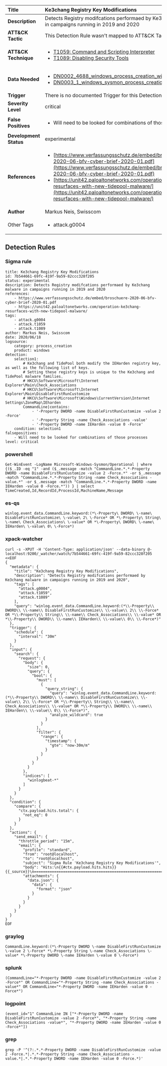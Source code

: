 | Title                    | Ke3chang Registry Key Modifications       |
|:-------------------------|:------------------|
| **Description**          | Detects Registry modifcations performaed by Ke3chang malware in campaigns running in 2019 and 2020 |
| **ATT&amp;CK Tactic**    |   This Detection Rule wasn't mapped to ATT&amp;CK Tactic yet  |
| **ATT&amp;CK Technique** | <ul><li>[T1059: Command and Scripting Interpreter](https://attack.mitre.org/techniques/T1059)</li><li>[T1089: Disabling Security Tools](https://attack.mitre.org/techniques/T1089)</li></ul>  |
| **Data Needed**          | <ul><li>[DN0002_4688_windows_process_creation_with_commandline](../Data_Needed/DN0002_4688_windows_process_creation_with_commandline.md)</li><li>[DN0003_1_windows_sysmon_process_creation](../Data_Needed/DN0003_1_windows_sysmon_process_creation.md)</li></ul>  |
| **Trigger**              |  There is no documented Trigger for this Detection Rule yet  |
| **Severity Level**       | critical |
| **False Positives**      | <ul><li>Will need to be looked for combinations of those processes</li></ul>  |
| **Development Status**   | experimental |
| **References**           | <ul><li>[https://www.verfassungsschutz.de/embed/broschuere-2020-06-bfv-cyber-brief-2020-01.pdf](https://www.verfassungsschutz.de/embed/broschuere-2020-06-bfv-cyber-brief-2020-01.pdf)</li><li>[https://unit42.paloaltonetworks.com/operation-ke3chang-resurfaces-with-new-tidepool-malware/](https://unit42.paloaltonetworks.com/operation-ke3chang-resurfaces-with-new-tidepool-malware/)</li></ul>  |
| **Author**               | Markus Neis, Swisscom |
| Other Tags           | <ul><li>attack.g0004</li></ul> | 

## Detection Rules

### Sigma rule

```
title: Ke3chang Registry Key Modifications
id: 7b544661-69fc-419f-9a59-82ccc328f205
status: experimental
description: Detects Registry modifcations performaed by Ke3chang malware in campaigns running in 2019 and 2020
references:
    - https://www.verfassungsschutz.de/embed/broschuere-2020-06-bfv-cyber-brief-2020-01.pdf
    - https://unit42.paloaltonetworks.com/operation-ke3chang-resurfaces-with-new-tidepool-malware/
tags:
    - attack.g0004
    - attack.t1059
    - attack.t1089
author: Markus Neis, Swisscom 
date: 2020/06/18
logsource:
    category: process_creation
    product: windows
detection:
    selection1:
        # Ke3chang and TidePool both modify the IEHarden registry key, as well as the following list of keys. 
        # Setting these registry keys is unique to the Ke3chang and TidePool malware families.
        # HKCU\Software\Microsoft\Internet Explorer\Main\Check_Associations
        # HKCU\Software\Microsoft\Internet Explorer\Main\DisableFirstRunCustomize
        # HKCU\Software\Microsoft\Windows\CurrentVersion\Internet Settings\ZoneMap\IEharden
        CommandLine|contains:
            - '-Property DWORD -name DisableFirstRunCustomize -value 2 -Force'
            - '-Property String -name Check_Associations -value'
            - '-Property DWORD -name IEHarden -value 0 -Force'         
    condition: selection1
falsepositives:
    - Will need to be looked for combinations of those processes
level: critical

```





### powershell
    
```
Get-WinEvent -LogName Microsoft-Windows-Sysmon/Operational | where {($_.ID -eq "1" -and ($_.message -match "CommandLine.*.*-Property DWORD -name DisableFirstRunCustomize -value 2 -Force.*" -or $_.message -match "CommandLine.*.*-Property String -name Check_Associations -value.*" -or $_.message -match "CommandLine.*.*-Property DWORD -name IEHarden -value 0 -Force.*")) } | select TimeCreated,Id,RecordId,ProcessId,MachineName,Message
```


### es-qs
    
```
winlog.event_data.CommandLine.keyword:(*\-Property\ DWORD\ \-name\ DisableFirstRunCustomize\ \-value\ 2\ \-Force* OR *\-Property\ String\ \-name\ Check_Associations\ \-value* OR *\-Property\ DWORD\ \-name\ IEHarden\ \-value\ 0\ \-Force*)
```


### xpack-watcher
    
```
curl -s -XPUT -H 'Content-Type: application/json' --data-binary @- localhost:9200/_watcher/watch/7b544661-69fc-419f-9a59-82ccc328f205 <<EOF
{
  "metadata": {
    "title": "Ke3chang Registry Key Modifications",
    "description": "Detects Registry modifcations performaed by Ke3chang malware in campaigns running in 2019 and 2020",
    "tags": [
      "attack.g0004",
      "attack.t1059",
      "attack.t1089"
    ],
    "query": "winlog.event_data.CommandLine.keyword:(*\\-Property\\ DWORD\\ \\-name\\ DisableFirstRunCustomize\\ \\-value\\ 2\\ \\-Force* OR *\\-Property\\ String\\ \\-name\\ Check_Associations\\ \\-value* OR *\\-Property\\ DWORD\\ \\-name\\ IEHarden\\ \\-value\\ 0\\ \\-Force*)"
  },
  "trigger": {
    "schedule": {
      "interval": "30m"
    }
  },
  "input": {
    "search": {
      "request": {
        "body": {
          "size": 0,
          "query": {
            "bool": {
              "must": [
                {
                  "query_string": {
                    "query": "winlog.event_data.CommandLine.keyword:(*\\-Property\\ DWORD\\ \\-name\\ DisableFirstRunCustomize\\ \\-value\\ 2\\ \\-Force* OR *\\-Property\\ String\\ \\-name\\ Check_Associations\\ \\-value* OR *\\-Property\\ DWORD\\ \\-name\\ IEHarden\\ \\-value\\ 0\\ \\-Force*)",
                    "analyze_wildcard": true
                  }
                }
              ],
              "filter": {
                "range": {
                  "timestamp": {
                    "gte": "now-30m/m"
                  }
                }
              }
            }
          }
        },
        "indices": [
          "winlogbeat-*"
        ]
      }
    }
  },
  "condition": {
    "compare": {
      "ctx.payload.hits.total": {
        "not_eq": 0
      }
    }
  },
  "actions": {
    "send_email": {
      "throttle_period": "15m",
      "email": {
        "profile": "standard",
        "from": "root@localhost",
        "to": "root@localhost",
        "subject": "Sigma Rule 'Ke3chang Registry Key Modifications'",
        "body": "Hits:\n{{#ctx.payload.hits.hits}}{{_source}}\n================================================================================\n{{/ctx.payload.hits.hits}}",
        "attachments": {
          "data.json": {
            "data": {
              "format": "json"
            }
          }
        }
      }
    }
  }
}
EOF

```


### graylog
    
```
CommandLine.keyword:(*\-Property DWORD \-name DisableFirstRunCustomize \-value 2 \-Force* *\-Property String \-name Check_Associations \-value* *\-Property DWORD \-name IEHarden \-value 0 \-Force*)
```


### splunk
    
```
(CommandLine="*-Property DWORD -name DisableFirstRunCustomize -value 2 -Force*" OR CommandLine="*-Property String -name Check_Associations -value*" OR CommandLine="*-Property DWORD -name IEHarden -value 0 -Force*")
```


### logpoint
    
```
(event_id="1" CommandLine IN ["*-Property DWORD -name DisableFirstRunCustomize -value 2 -Force*", "*-Property String -name Check_Associations -value*", "*-Property DWORD -name IEHarden -value 0 -Force*"])
```


### grep
    
```
grep -P '^(?:.*.*-Property DWORD -name DisableFirstRunCustomize -value 2 -Force.*|.*.*-Property String -name Check_Associations -value.*|.*.*-Property DWORD -name IEHarden -value 0 -Force.*)'
```



